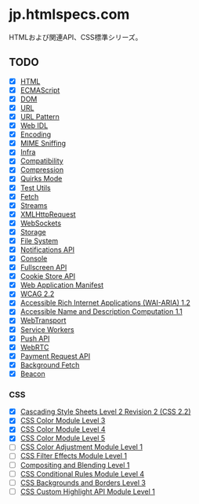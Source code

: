 # jp.htmlspecs.com
HTMLおよび関連API、CSS標準シリーズ。

## TODO

- [x] [HTML](https://jp.htmlspecs.com/)
- [x] [ECMAScript](https://ecma262.com/jp)
- [x] [DOM](https://jp.htmlspecs.com/dom/)
- [x] [URL](https://jp.htmlspecs.com/url/)
- [x] [URL Pattern](https://jp.htmlspecs.com/urlpattern/)
- [x] [Web IDL](https://jp.htmlspecs.com/webidl/)
- [x] [Encoding](https://jp.htmlspecs.com/encoding/)
- [x] [MIME Sniffing](https://jp.htmlspecs.com/mimesniff/)
- [x] [Infra](https://jp.htmlspecs.com/infra/)
- [x] [Compatibility](https://jp.htmlspecs.com/compat/)
- [x] [Compression](https://jp.htmlspecs.com/compression/)
- [x] [Quirks Mode](https://jp.htmlspecs.com/quirks/)
- [x] [Test Utils](https://jp.htmlspecs.com/testutils/)
- [x] [Fetch](https://jp.htmlspecs.com/fetch/)
- [x] [Streams](https://jp.htmlspecs.com/streams/)
- [x] [XMLHttpRequest](https://jp.htmlspecs.com/xhr/)
- [x] [WebSockets](https://jp.htmlspecs.com/websockets/)
- [x] [Storage](https://jp.htmlspecs.com/storage/)
- [x] [File System](https://jp.htmlspecs.com/fs/)
- [x] [Notifications API](https://jp.htmlspecs.com/notifications/)
- [x] [Console](https://jp.htmlspecs.com/console/)
- [x] [Fullscreen API](https://jp.htmlspecs.com/fullscreen/)
- [x] [Cookie Store API](https://jp.htmlspecs.com/cookiestore/)
- [x] [Web Application Manifest](https://jp.htmlspecs.com/appmanifest/)
- [x] [WCAG 2.2](https://jp.htmlspecs.com/WCAG/)
- [x] [Accessible Rich Internet Applications (WAI-ARIA) 1.2](https://jp.htmlspecs.com/wai-aria/)
- [x] [Accessible Name and Description Computation 1.1](https://jp.htmlspecs.com/accname/)
- [x] [WebTransport](https://jp.htmlspecs.com/webtransport/)
- [x] [Service Workers](https://jp.htmlspecs.com/service-workers/)
- [x] [Push API](https://jp.htmlspecs.com/push-api/)
- [x] [WebRTC](https://jp.htmlspecs.com/webrtc/)
- [x] [Payment Request API](https://jp.htmlspecs.com/payment-request/)
- [x] [Background Fetch](https://jp.htmlspecs.com/background-fetch/)
- [x] [Beacon](https://jp.htmlspecs.com/beacon/)

### CSS

- [x] [Cascading Style Sheets Level 2 Revision 2 (CSS 2.2)](https://jp.htmlspecs.com/css/css22)
- [x] [CSS Color Module Level 3](https://jp.htmlspecs.com/css/css-color-3)
- [x] [CSS Color Module Level 4](https://jp.htmlspecs.com/css/css-color-4)
- [x] [CSS Color Module Level 5](https://jp.htmlspecs.com/css/css-color-5)
- [ ] [CSS Color Adjustment Module Level 1](https://jp.htmlspecs.com/css/css-color-adjust-1)
- [ ] [CSS Filter Effects Module Level 1](https://jp.htmlspecs.com/css/filter-effects-1)
- [ ] [Compositing and Blending Level 1](https://jp.htmlspecs.com/css/compositing-1)
- [ ] [CSS Conditional Rules Module Level 4](https://jp.htmlspecs.com/css/css-conditional-4)
- [ ] [CSS Backgrounds and Borders Level 3](https://jp.htmlspecs.com/css/css-backgrounds-3)
- [ ] [CSS Custom Highlight API Module Level 1](https://jp.htmlspecs.com/css/css-highlight-api-1)